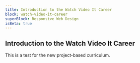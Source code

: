 ```yaml
---
title: Introduction to the Watch Video It Career
block: watch-video-it-career
superBlock: Responsive Web Design
isBeta: true
---
```


## Introduction to the Watch Video It Career

This is a test for the new project-based curriculum.
